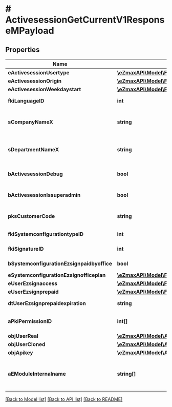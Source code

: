# # ActivesessionGetCurrentV1ResponseMPayload

## Properties

Name | Type | Description | Notes
------------ | ------------- | ------------- | -------------
**eActivesessionUsertype** | [**\eZmaxAPI\Model\FieldEActivesessionUsertype**](FieldEActivesessionUsertype.md) |  |
**eActivesessionOrigin** | [**\eZmaxAPI\Model\FieldEActivesessionOrigin**](FieldEActivesessionOrigin.md) |  |
**eActivesessionWeekdaystart** | [**\eZmaxAPI\Model\FieldEActivesessionWeekdaystart**](FieldEActivesessionWeekdaystart.md) |  |
**fkiLanguageID** | **int** | The unique ID of the Language.  Valid values:  |Value|Description| |-|-| |1|French| |2|English| |
**sCompanyNameX** | **string** | The Name of the Company in the language of the requester |
**sDepartmentNameX** | **string** | The Name of the Department in the language of the requester |
**bActivesessionDebug** | **bool** | Whether the active session is in debug or not |
**bActivesessionIssuperadmin** | **bool** | Whether the active session is superadmin or not |
**pksCustomerCode** | **string** | The customer code assigned to your account |
**fkiSystemconfigurationtypeID** | **int** | The unique ID of the Systemconfigurationtype |
**fkiSignatureID** | **int** | The unique ID of the Signature | [optional]
**bSystemconfigurationEzsignpaidbyoffice** | **bool** | Whether if Ezsign is paid by the company or not | [optional]
**eSystemconfigurationEzsignofficeplan** | [**\eZmaxAPI\Model\FieldESystemconfigurationEzsignofficeplan**](FieldESystemconfigurationEzsignofficeplan.md) |  | [optional]
**eUserEzsignaccess** | [**\eZmaxAPI\Model\FieldEUserEzsignaccess**](FieldEUserEzsignaccess.md) |  |
**eUserEzsignprepaid** | [**\eZmaxAPI\Model\FieldEUserEzsignprepaid**](FieldEUserEzsignprepaid.md) |  | [optional]
**dtUserEzsignprepaidexpiration** | **string** | The eZsign prepaid expiration date | [optional]
**aPkiPermissionID** | **int[]** | An array of permissions granted to the user or api key |
**objUserReal** | [**\eZmaxAPI\Model\ActivesessionResponseCompoundUser**](ActivesessionResponseCompoundUser.md) |  |
**objUserCloned** | [**\eZmaxAPI\Model\ActivesessionResponseCompoundUser**](ActivesessionResponseCompoundUser.md) |  | [optional]
**objApikey** | [**\eZmaxAPI\Model\ActivesessionResponseCompoundApikey**](ActivesessionResponseCompoundApikey.md) |  | [optional]
**aEModuleInternalname** | **string[]** | An Array of Registered modules.  These are the modules that are Licensed to be used by the User or the API Key. |

[[Back to Model list]](../../README.md#models) [[Back to API list]](../../README.md#endpoints) [[Back to README]](../../README.md)

